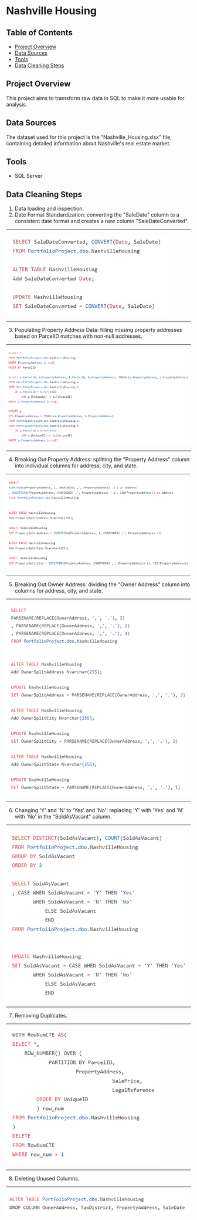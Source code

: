 # Nashville Housing 

<h2>Table of Contents</h2>

- [Project Overview](#project-overview)
- [Data Sources](#data-sources)
- [Tools](#tools)
- [Data Cleaning Steps](#data-cleaning-steps)

<h2>Project Overview</h2>
This project aims to tramsform raw data in SQL to make it more usable for analysis.

<h2>Data Sources</h2>
The dataset used for this project is the "Nashville_Housing.xlsx" file, containing detailed information about Nashville's real estate market.

<h2>Tools</h2>

- SQL Server

<h2>Data Cleaning Steps</h2>

1. Data loading and inspection.
2. Date Format Standardization: converting the "SaleDate" column to a consistent date format and creates a new column "SaleDateConverted".
---

![](Standardizing_Date_Format.jpg)

---

3. Populating Property Address Data: filling missing property addresses based on ParcelID matches with non-null addresses.

---
![](Populating_Property_Address_Data.jpg)

---

4. Breaking Out Property Address: splitting the "Property Address" column into individual columns for address, city, and state.

---
![](Property_Address.jpg)

---
5. Breaking Out Owner Address: dividing the "Owner Address" column into columns for address, city, and state.

---
![](Owner_Address.jpg)

---
6. Changing 'Y' and 'N' to 'Yes' and 'No': replacing 'Y' with 'Yes' and 'N' with 'No' in the "SoldAsVacant" column.

---
![](Changing_Y_N.jpg)

---
7. Removing Duplicates.

---
![](Removing_Duplicates.jpg)

---
8. Deleting Unused Columns.

---
![](Deleting_Columns.jpg)

